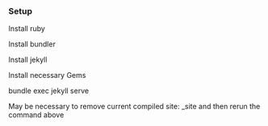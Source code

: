 ### Setup

Install ruby

Install bundler

Install jekyll

Install necessary Gems

bundle exec jekyll serve

May be necessary to remove current compiled site: _site and then rerun the command above

